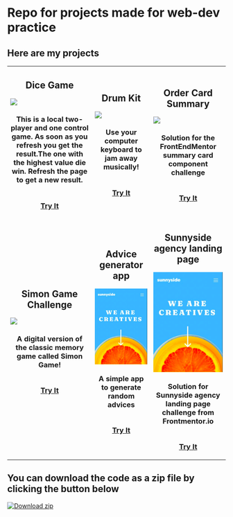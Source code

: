 # Repo for projects made for web-dev practice

## Here are my projects 

<!--START_SECTION:data-section-->
<table width="100%"><tr><td align="center"><div style="display:flex; flex-direction: column;"><h2>Dice Game</h2><img src="https://user-images.githubusercontent.com/78051214/136400543-41b561d8-7c45-4cfc-9530-bab7fcf1ed03.png" /><h3>This is a local two-player and one control game. As soon as you refresh you get the result.The one with the highest value die win. Refresh the page to get a new result.</h3><h3><a href="https://utkarsh1311.github.io/web-dev-practice/dice-kit/index.html">Try It</a></h3></div></td><td align="center"><div style="display:flex; flex-direction: column;"><h2>Drum Kit</h2><img src="https://user-images.githubusercontent.com/78051214/136400550-83b6c1d8-640e-4c3e-97dd-d87c9d01fd94.png" /><h3>Use your computer keyboard to jam away musically!</h3><h3><a href="https://utkarsh1311.github.io/web-dev-practice/drum-kit/index.html">Try It</a></h3></div></td><td align="center"><div style="display:flex; flex-direction: column;"><h2>Order Card Summary</h2><img src="https://github.com/utkarsh1311/web-dev-practice/blob/main/order-summary-component-main/design/screenshot.png" /><h3>Solution for the FrontEndMentor summary card component challenge</h3><h3><a href="https://utkarsh1311.github.io/web-dev-practice/order-summary-component-main/index.html">Try It</a></h3></div></td></tr><tr><td align="center"><div style="display:flex; flex-direction: column;"><h2>Simon Game Challenge</h2><img src="https://user-images.githubusercontent.com/78051214/136666897-847da8e6-a922-4c72-81ec-b5776b4e2699.png" /><h3>A digital version of the classic memory game called Simon Game! </h3><h3><a href="https://utkarsh1311.github.io/web-dev-practice/Simon%20Game%20Challenge%20Starting%20Files/index.html">Try It</a></h3></div></td><td align="center"><div style="display:flex; flex-direction: column;"><h2>Advice generator app</h2><img src="./sunnyside-agency-landing-page-main/design/Screenshot from 2022-04-14 23-24-00.png" /><h3>A simple app to generate random advices</h3><h3><a href="https://utkarsh1311.github.io/web-dev-practice/advice-generator-app-main/index.html">Try It</a></h3></div></td><td align="center"><div style="display:flex; flex-direction: column;"><h2>Sunnyside agency landing page</h2><img src="./sunnyside-agency-landing-page-main/design/Screenshot from 2022-04-14 23-24-00.png" /><h3>Solution for Sunnyside agency landing page challenge from Frontmentor.io</h3><h3><a href="https://utkarsh1311.github.io/web-dev-practice/sunnyside-agency-landing-page-main/index.html">Try It</a></h3></div></td></tr></table>
<!--END_SECTION:data-section-->

## You can download the code as a zip file by clicking the button below
<!-- BEGIN LATEST DOWNLOAD BUTTON -->
[![Download zip](https://custom-icon-badges.herokuapp.com/badge/-Download-blue?style=for-the-badge&logo=download&logoColor=white "Download zip")](https://github.com/utkarsh1311/web-dev-practice/archive/.zip)
<!-- END LATEST DOWNLOAD BUTTON -->
